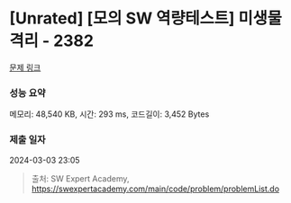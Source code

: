 # [Unrated] [모의 SW 역량테스트] 미생물 격리 - 2382 

[문제 링크](https://swexpertacademy.com/main/code/problem/problemDetail.do?contestProbId=AV597vbqAH0DFAVl) 

### 성능 요약

메모리: 48,540 KB, 시간: 293 ms, 코드길이: 3,452 Bytes

### 제출 일자

2024-03-03 23:05



> 출처: SW Expert Academy, https://swexpertacademy.com/main/code/problem/problemList.do